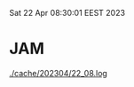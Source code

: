 Sat 22 Apr 08:30:01 EEST 2023
# JAM
<a href='./cache/202304/22_08.log'>./cache/202304/22_08.log</a>
